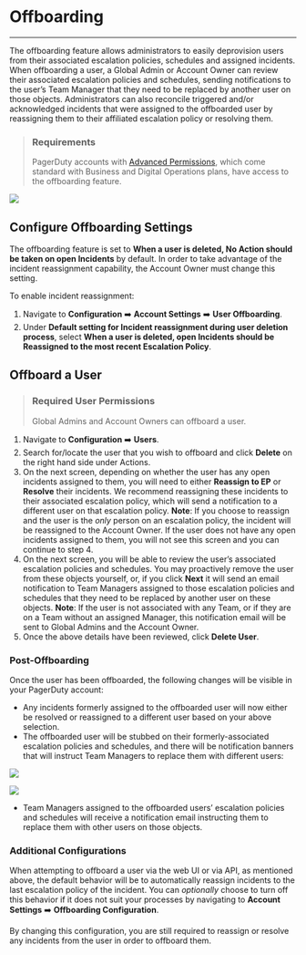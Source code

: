 # Offboarding
---
The offboarding feature allows administrators to easily deprovision users from their associated escalation policies, schedules and assigned incidents. When offboarding a user, a Global Admin or Account Owner can review their associated escalation policies and schedules, sending notifications to the user’s Team Manager that they need to be replaced by another user on those objects. Administrators can also reconcile triggered and/or acknowledged incidents that were assigned to the offboarded user by reassigning them to their affiliated escalation policy or resolving them. 

<!-- theme: warning -->

> ### Requirements
>
> PagerDuty accounts with [Advanced Permissions](https://support.pagerduty.com/docs/advanced-permissions), which come standard with Business and Digital Operations plans, have access to the offboarding feature.

![](https://files.readme.io/a607adf-offboarding-open-incidents.png)

## Configure Offboarding Settings

The offboarding feature is set to **When a user is deleted, No Action should be taken on open Incidents** by default. In order to take advantage of the incident reassignment capability, the Account Owner must change this setting.

To enable incident reassignment:

1. Navigate to **Configuration** ➡️ **Account Settings** ➡️ **User Offboarding**.
2. Under **Default setting for Incident reassignment during user deletion process**, select **When a user is deleted, open Incidents should be Reassigned to the most recent Escalation Policy**.

## Offboard a User

<!-- theme: warning -->

> ### Required User Permissions
>
> Global Admins and Account Owners can offboard a user.

1. Navigate to **Configuration** ➡️ **Users**.
2. Search for/locate the user that you wish to offboard and click **Delete** on the right hand side under Actions. 
3. On the next screen, depending on whether the user has any open incidents assigned to them, you will need to either **Reassign to EP** or **Resolve** their incidents. We recommend reassigning these incidents to their associated escalation policy, which will send a notification to a different user on that escalation policy. **Note**: If you choose to reassign and the user is the _only_ person on an escalation policy, the incident will be reassigned to the Account Owner. If the user does not have any open incidents assigned to them, you will not see this screen and you can continue to step 4.
4. On the next screen, you will be able to review the user’s associated escalation policies and schedules. You may proactively remove the user from these objects yourself, or, if you click **Next** it will send an email notification to Team Managers assigned to those escalation policies and schedules that they need to be replaced by another user on these objects. **Note**: If the user is not associated with any Team, or if they are on a Team without an assigned Manager, this notification email will be sent to Global Admins and the Account Owner. 
5. Once the above details have been reviewed, click **Delete User**. 

### Post-Offboarding

Once the user has been offboarded, the following changes will be visible in your PagerDuty account:

* Any incidents formerly assigned to the offboarded user will now either be resolved or reassigned to a different user based on your above selection.
* The offboarded user will be stubbed on their formerly-associated escalation policies and schedules, and there will be notification banners that will instruct Team Managers to replace them with different users: 

![](https://files.readme.io/202acf6-offboarding-ep-inactive-user-notification.png)

![](https://files.readme.io/fc94d2f-offboarding-schedule-inactive-user-notification.png)

* Team Managers assigned to the offboarded users’ escalation policies and schedules will receive a notification email instructing them to replace them with other users on those objects.

### Additional Configurations

When attempting to offboard a user via the web UI or via API, as mentioned above, the default behavior will be to automatically reassign incidents to the last escalation policy of the incident. You can *optionally* choose to turn off this behavior if it does not suit your processes by navigating to  **Account Settings** ➡️ **Offboarding Configuration**. 

By changing this configuration, you are still required to reassign or resolve any incidents from the user in order to offboard them.
